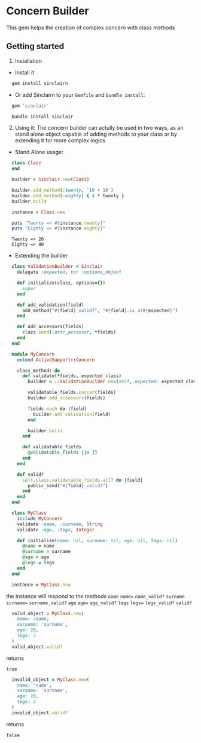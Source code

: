Concern Builder
========

This gem helps the creation of complex concern with class methods

Getting started
---------------
1. Installation
  - Install it

  ```ruby
    gem install sinclairn
  ```

  - Or add Sinclairn to your `Gemfile` and `bundle install`:

  ```ruby
    gem 'sinclair'
  ```

  ```bash
    bundle install sinclair
  ```

2. Using it:
The concern builder can actully be used in two ways, as an stand alone object capable of
adding methods to your class or by extending it for more complex logics

 - Stand Alone usage:
```ruby
  class Clazz
  end

  builder = Sinclair.new(Clazz)

  builder.add_method(:twenty, '10 + 10')
  builder.add_method(:eighty) { 4 * twenty }
  builder.build

  instance = Clazz.new

  puts "Twenty => #{instance.twenty}"
  puts "Eighty => #{instance.eighty}"
```

```string
  Twenty => 20
  Eighty => 80
```

 - Extending the builder

  ```ruby
    class ValidationBuilder < Sinclair
      delegate :expected, to: :options_object

      def initialize(clazz, options={})
        super
      end

      def add_validation(field)
        add_method("#{field}_valid?", "#{field}.is_a?#{expected}")
      end

      def add_accessors(fields)
        clazz.send(:attr_accessor, *fields)
      end
    end

    module MyConcern
      extend ActiveSupport::Concern

      class_methods do
        def validate(*fields, expected_class)
          builder = ::ValidationBuilder.new(self, expected: expected_class)

          validatable_fields.concat(fields)
          builder.add_accessors(fields)

          fields.each do |field|
            builder.add_validation(field)
          end

          builder.build
        end

        def validatable_fields
          @validatable_fields ||= []
        end
      end

      def valid?
        self.class.validatable_fields.all? do |field|
          public_send("#{field}_valid?")
        end
      end
    end

    class MyClass
      include MyConcern
      validate :name, :surname, String
      validate :age, :legs, Integer

      def initialize(name: nil, surname: nil, age: nil, legs: nil)
        @name = name
        @surname = surname
        @age = age
        @legs = legs
      end
    end

    instance = MyClass.new
  ```

  the instance will respond to the methods
```name``` ```name=``` ```name_valid?```
```surname``` ```surname=``` ```surname_valid?```
```age``` ```age=``` ```age_valid?```
```legs``` ```legs=``` ```legs_valid?```
```valid?```

  ```ruby
    valid_object = MyClass.new(
      name: :name,
      surname: 'surname',
      age: 20,
      legs: 2
    )
    valid_object.valid?
  ```

  returns

  ```
  true
  ```

  ```ruby
    invalid_object = MyClass.new(
      name: 'name',
      surname: 'surname',
      age: 20,
      legs: 2
    )
    invalid_object.valid?
  ```

  returns

  ```
  false
  ```
